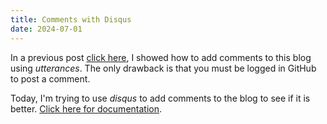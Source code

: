```yaml
---
title: Comments with Disqus
date: 2024-07-01
---
```


In a previous post [click here](_posts/2024-06-09-comments.md), I showed how to add comments to this blog using *utterances*. 
The only drawback is that you must be logged in GitHub to post a comment.

Today, I'm trying to use *disqus* to add comments to the blog to see if it is better. [Click here for documentation](https://help.disqus.com/en/articles/1935528-jekyll-installation-instructions). 
